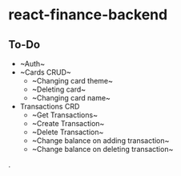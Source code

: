 # react-finance-backend

## To-Do
- ~Auth~
- ~Cards CRUD~
  - ~Changing card theme~
  - ~Deleting card~
  - ~Changing card name~
- Transactions CRD
  - ~Get Transactions~
  - ~Create Transaction~
  - ~Delete Transaction~
  - ~Change balance on adding transaction~
  - ~Change balance on deleting transaction~

.